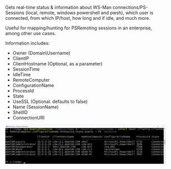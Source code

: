 Gets real-time status & information about WS-Man connections/PS-Sessions (local, remote, windows powershell and pwsh), which user is connected, from which IP/host, how long and if idle, and much more.

Useful for mapping/hunting for PSRemoting sessions in an enterprise, among other use cases. 

Information includes:
* Owner (Domain\Username)
* ClientIP
* ClientHostname (Optional, as a parameter)
* SessionTime
* IdleTime
* RemoteComputer
* ConfigurationName
* ProcessId
* State
* UseSSL (Optional. defaults to false)
* Name (SessionName)
* ShellID
* ConnectionURI

![Sample results](ScreenShotGetRemotePsSession.png)
